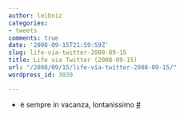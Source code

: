 ```yaml
---
author: leibniz
categories:
- tweets
comments: true
date: '2008-09-15T21:59:59Z'
slug: life-via-twitter-2008-09-15
title: Life via Twitter (2008-09-15)
url: "/2008/09/15/life-via-twitter-2008-09-15/"
wordpress_id: 3039

---
```

* è sempre in vacanza, lontanissimo [#](http://twitter.com/leibniz/statuses/921865697)


